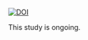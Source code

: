 [![DOI](https://zenodo.org/badge/989682983.svg)](https://doi.org/10.5281/zenodo.15505315)

This study is ongoing.